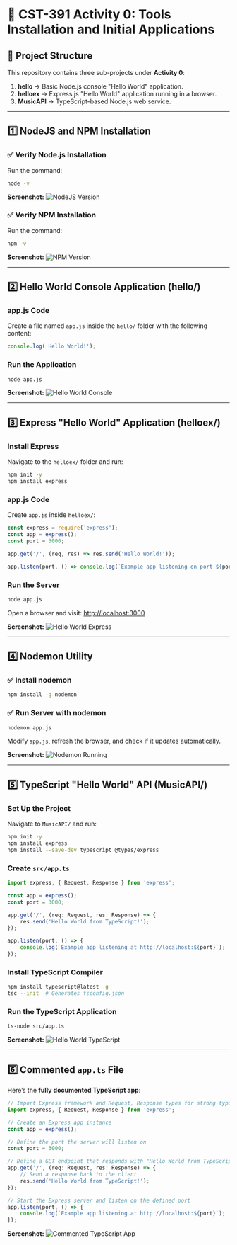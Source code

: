 # 📌 CST-391 Activity 0: Tools Installation and Initial Applications

## **📂 Project Structure**
This repository contains three sub-projects under **Activity 0**:
1. **hello** → Basic Node.js console "Hello World" application.
2. **helloex** → Express.js "Hello World" application running in a browser.
3. **MusicAPI** → TypeScript-based Node.js web service.

---

## **1️⃣ NodeJS and NPM Installation**
### ✅ **Verify Node.js Installation**
Run the command:
```bash
node -v
```
**Screenshot:**
![NodeJS Version](./screenshots/node-version.png)

### ✅ **Verify NPM Installation**
Run the command:
```bash
npm -v
```
**Screenshot:**
![NPM Version](./screenshots/npm-version.png)

---

## **2️⃣ Hello World Console Application (hello/)**
### **app.js Code**
Create a file named `app.js` inside the `hello/` folder with the following content:
```javascript
console.log('Hello World!');
```
### **Run the Application**
```bash
node app.js
```
**Screenshot:**
![Hello World Console](./screenshots/hello-world-console.png)

---

## **3️⃣ Express "Hello World" Application (helloex/)**
### **Install Express**
Navigate to the `helloex/` folder and run:
```bash
npm init -y
npm install express
```
### **app.js Code**
Create `app.js` inside `helloex/`:
```javascript
const express = require('express');
const app = express();
const port = 3000;

app.get('/', (req, res) => res.send('Hello World!'));

app.listen(port, () => console.log(`Example app listening on port ${port}!`));
```
### **Run the Server**
```bash
node app.js
```
Open a browser and visit: [http://localhost:3000](http://localhost:3000)  

**Screenshot:**
![Hello World Express](./screenshots/hello-world-browser.png)

---

## **4️⃣ Nodemon Utility**
### ✅ **Install nodemon**
```bash
npm install -g nodemon
```
### ✅ **Run Server with nodemon**
```bash
nodemon app.js
```
Modify `app.js`, refresh the browser, and check if it updates automatically.

**Screenshot:**
![Nodemon Running](./screenshots/nodemon.png)

---

## **5️⃣ TypeScript "Hello World" API (MusicAPI/)**
### **Set Up the Project**
Navigate to `MusicAPI/` and run:
```bash
npm init -y
npm install express
npm install --save-dev typescript @types/express
```
### **Create `src/app.ts`**
```typescript
import express, { Request, Response } from 'express';

const app = express();
const port = 3000;

app.get('/', (req: Request, res: Response) => {
    res.send('Hello World from TypeScript!');
});

app.listen(port, () => {
    console.log(`Example app listening at http://localhost:${port}`);
});
```
### **Install TypeScript Compiler**
```bash
npm install typescript@latest -g
tsc --init  # Generates tsconfig.json
```
### **Run the TypeScript Application**
```bash
ts-node src/app.ts
```
**Screenshot:**
![Hello World TypeScript](./screenshots/hello-world-typescript.png)

---

## **6️⃣ Commented `app.ts` File**
Here’s the **fully documented TypeScript app**:
```typescript
// Import Express framework and Request, Response types for strong typing
import express, { Request, Response } from 'express';

// Create an Express app instance
const app = express();

// Define the port the server will listen on
const port = 3000;

// Define a GET endpoint that responds with "Hello World from TypeScript!"
app.get('/', (req: Request, res: Response) => {
    // Send a response back to the client
    res.send('Hello World from TypeScript!');
});

// Start the Express server and listen on the defined port
app.listen(port, () => {
    console.log(`Example app listening at http://localhost:${port}`);
});
```
**Screenshot:**
![Commented TypeScript App](./screenshots/commented-app-ts.png)